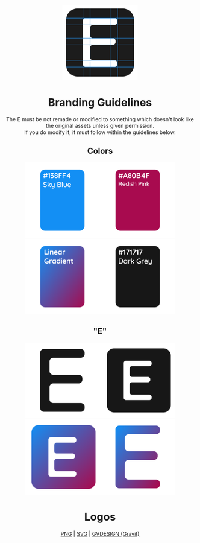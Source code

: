 <p align="center"><img width="200px" src="svg/guidelines.svg"></p>

<h1 align="center">Branding Guidelines</h1>
<p align="center">The E must be not remade or modified to something which doesn't look like the original assets unless given permission.
<br>If you do modify it, it must follow within the guidelines below.</p>

<h2 align="center">Colors</h2>
<p align="center"><img width="200px" src="img/blue.png"><img width="200px" src="img/redish_pink.png"><img width="200px" src="img/gradient.png"><img width="200px" src="img/grey.png"></p>

<h2 align="center">"E"</h2>
<p align="center"><img width="200px" src="svg/enlister_'E'_dark.svg"><img width="200px" src="svg/'E'_grey.svg"><img width="200px" src="svg/enlister_fill.svg"><img width="200px" src="svg/enlister_'E'_fill.svg"></p>

<h1 align="center">Logos</h1>
<p align="center"><a align="center" href="https://github.com/PieBotDevs/enlister/tree/master/branding/img">PNG</a> | <a align="center" href="https://github.com/PieBotDevs/enlister/tree/master/branding/svg">SVG</a> | <a align="center" href="https://github.com/PieBotDevs/enlister/tree/master/branding/gvdesign">GVDESIGN (Gravit)</a></p>
